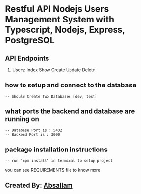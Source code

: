 # Restful API Nodejs Users Management System with Typescript, Nodejs, Express, PostgreSQL

## API Endpoints
1. Users:
Index
Show
Create
Update
Delete

## how to setup and connect to the database
    
    -- Should Create Two Databases [dev, test]
    
## what ports the backend and database are running on

    -- Database Port is : 5432
    -- Backend Port is : 3000

## package installation instructions

    -- run 'npm install' in terminal to setup project

you can see REQUIREMENTS file to know more 


## Created By: [Absallam](https://github.com/absallam1999)
